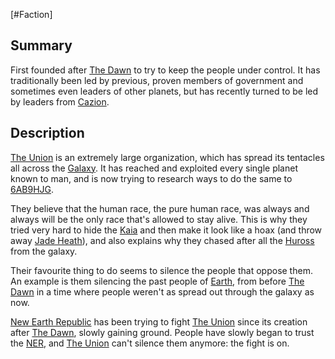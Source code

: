 [#Faction]

## Summary

First founded after [The Dawn](../Large%20Events/The%20Dawn.md) to try to keep the people under control. It has traditionally been led by previous, proven members of government and sometimes even leaders of other planets, but has recently turned to be led by leaders from [Cazion](../Planets/Cazion.md).

## Description

[The Union](The%20Union.md) is an extremely large organization, which has spread its tentacles all across the [Galaxy](../Galaxy/Galaxy.md). It has reached and exploited every single planet known to man, and is now trying to research ways to do the same to [6AB9HJG](../Planets/6AB9HJG.md).

They believe that the human race, the pure human race, was always and always will be the only race that's allowed to stay alive. This is why they tried very hard to hide the [Kaia](../Species/Fauna/Kaia.md) and then make it look like a hoax (and throw away [Jade Heath](../Influential%20Persons/Jade%20Heath.md)), and also explains why they chased after all the [Huross](../Species/Fauna/Huross.md) from the galaxy.

Their favourite thing to do seems to silence the people that oppose them. An example is them silencing the past people of [Earth](../Planets/Earth.md), from before [The Dawn](../Large%20Events/The%20Dawn.md) in a time where people weren't as spread out through the galaxy as now. 

[New Earth Republic](New%20Earth%20Republic.md) has been trying to fight [The Union](The%20Union.md) since its creation after [The Dawn](../Large%20Events/The%20Dawn.md), slowly gaining ground. People have slowly began to trust the [NER](New%20Earth%20Republic.md), and [The Union](The%20Union.md) can't silence them anymore: the fight is on.